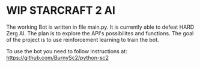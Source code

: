 # WIP STARCRAFT 2 AI

The working Bot is written in file main.py.
It is currently able to defeat HARD Zerg AI.
The plan is to explore the API's possibilites and functions.
The goal of the project is to use reinforcement learning to train the bot.

To use the bot you need to follow instructions at:
https://github.com/BurnySc2/python-sc2
